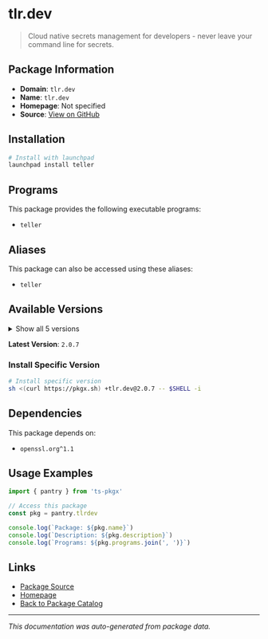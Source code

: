 # tlr.dev

> Cloud native secrets management for developers - never leave your command line for secrets.

## Package Information

- **Domain**: `tlr.dev`
- **Name**: `tlr.dev`
- **Homepage**: Not specified
- **Source**: [View on GitHub](https://github.com/pkgxdev/pantry/tree/main/projects/tlr.dev/package.yml)

## Installation

```bash
# Install with launchpad
launchpad install teller
```

## Programs

This package provides the following executable programs:

- `teller`

## Aliases

This package can also be accessed using these aliases:

- `teller`

## Available Versions

<details>
<summary>Show all 5 versions</summary>

- `2.0.7`, `2.0.6`, `2.0.5`, `2.0.4`, `1.5.6`

</details>

**Latest Version**: `2.0.7`

### Install Specific Version

```bash
# Install specific version
sh <(curl https://pkgx.sh) +tlr.dev@2.0.7 -- $SHELL -i
```

## Dependencies

This package depends on:

- `openssl.org^1.1`

## Usage Examples

```typescript
import { pantry } from 'ts-pkgx'

// Access this package
const pkg = pantry.tlrdev

console.log(`Package: ${pkg.name}`)
console.log(`Description: ${pkg.description}`)
console.log(`Programs: ${pkg.programs.join(', ')}`)
```

## Links

- [Package Source](https://github.com/pkgxdev/pantry/tree/main/projects/tlr.dev/package.yml)
- [Homepage](#)
- [Back to Package Catalog](../package-catalog.md)

---

*This documentation was auto-generated from package data.*
